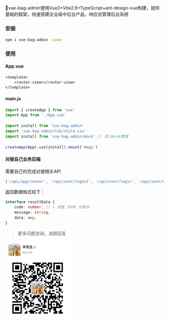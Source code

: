 🎉vue-bag-admin使用Vue3+Vite2.6+TypeScript+ant-design-vue构建，提供基础的框架，快速搭建企业级中后台产品，响应式管理后台系统

### 安装

```bash
npm i vue-bag-admin -save
```

### 使用

#### App.vue

```vue
<template>
    <router-view></router-view>
</template>
```

#### main.js
```typescript
import { createApp } from 'vue'
import App from './App.vue'

import install from 'vue-bag-admin'
import 'vue-bag-admin/lib/style.css'
import install from 'vue-bag-admin/mock' // 进入mock数据

createApp(App).use(install).mount('#app')
```


#### 对接自己业务后端

需要自己的完成对接相关API

```javascript
['/api/app/router', '/api/user/logout', '/api/user/login', '/api/user/userinfo'] 
```

返回数据格式如下：

```typescript
interface resultData {
    code: number, // 1 或者 1000 为成功
    message: string,
    data: any,
}
```


>更多问题咨询，进群回复

![./wx.jpg](./wx.jpg)

